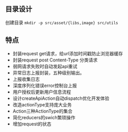 ## 目录设计
创建目录
`mkdir -p src/asset/{libs,image} src/utils`

## 特点
 * 封装request get请求，给url添加时间戳防止浏览器缓存
 * 封装request post Content-Type 分类请求
 * 弱网请求失败时自动发起api重试
 * 异常日志上报封装，五种级别输出。
 * 上报收集日志
 * 深度序列化错误error控制台上报
 * 用户授权后更新用户信息流程
 * 设计createApiAction自动dispatch优化开发体验
 * 改造actionType支持庞大业务
 * Action三种ActionType的集合
 * 简化reducers的swich繁琐操作
 * 增加request的状态